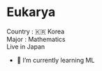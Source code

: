 # Eukarya
Country : 🇰🇷 Korea </br>
Major : Mathematics </br>
Live in Japan </br>
- 🌱 I’m currently learning ML

